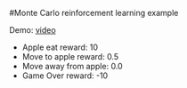 #Monte Carlo reinforcement learning example

Demo: [video](https://www.youtube.com/watch?v=LkGIXGbXkCc)

* Apple eat reward: 10
* Move to apple reward: 0.5
* Move away from apple: 0.0
* Game Over reward: -10


